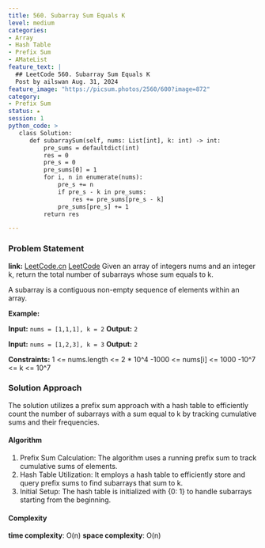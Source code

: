 ```yaml
---
title: 560. Subarray Sum Equals K
level: medium
categories:
- Array
- Hash Table
- Prefix Sum
- AMateList
feature_text: |
  ## LeetCode 560. Subarray Sum Equals K
  Post by ailswan Aug. 31, 2024
feature_image: "https://picsum.photos/2560/600?image=872"
category:
- Prefix Sum
status: ★
session: 1
python_code: >
   class Solution:
      def subarraySum(self, nums: List[int], k: int) -> int:
          pre_sums = defaultdict(int)
          res = 0
          pre_s = 0
          pre_sums[0] = 1
          for i, n in enumerate(nums):
              pre_s += n
              if pre_s - k in pre_sums:
                  res += pre_sums[pre_s - k]
              pre_sums[pre_s] += 1
          return res

---
```


### Problem Statement
**link:**
[LeetCode.cn](https://leetcode.cn/problems/subarray-sum-equals-k/)
[LeetCode](https://leetcode.com/problems/subarray-sum-equals-k/)
Given an array of integers nums and an integer k, return the total number of subarrays whose sum equals to k.

A subarray is a contiguous non-empty sequence of elements within an array.

**Example:**

**Input:** `nums = [1,1,1], k = 2`
**Output:** `2`

**Input:** `nums = [1,2,3], k = 3`
**Output:** `2`

**Constraints:**
 1 <= nums.length <= 2 * 10^4
-1000 <= nums[i] <= 1000
-10^7 <= k <= 10^7

### Solution Approach
The solution utilizes a prefix sum approach with a hash table to efficiently count the number of subarrays with a sum equal to k by tracking cumulative sums and their frequencies.

#### Algorithm
1. Prefix Sum Calculation: The algorithm uses a running prefix sum to track cumulative sums of elements.
2. Hash Table Utilization: It employs a hash table to efficiently store and query prefix sums to find subarrays that sum to k.
3. Initial Setup: The hash table is initialized with {0: 1} to handle subarrays starting from the beginning.

#### Complexity
 **time complexity**: O(n)
 **space complexity**: O(n)